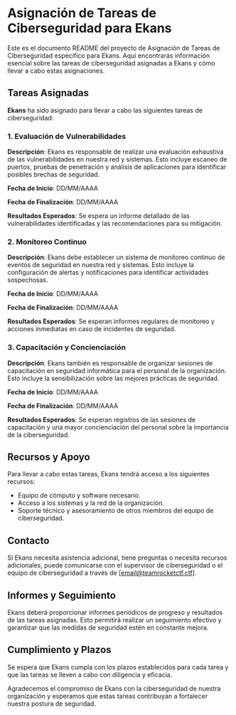 # Asignación de Tareas de Ciberseguridad para Ekans

Este es el documento README del proyecto de Asignación de Tareas de Ciberseguridad específico para Ekans. Aquí encontrarás información esencial sobre las tareas de ciberseguridad asignadas a Ekans y cómo llevar a cabo estas asignaciones.

## Tareas Asignadas

**Ekans** ha sido asignado para llevar a cabo las siguientes tareas de ciberseguridad:

### 1. Evaluación de Vulnerabilidades

**Descripción**: Ekans es responsable de realizar una evaluación exhaustiva de las vulnerabilidades en nuestra red y sistemas. Esto incluye escaneo de puertos, pruebas de penetración y análisis de aplicaciones para identificar posibles brechas de seguridad.

**Fecha de Inicio**: DD/MM/AAAA

**Fecha de Finalización**: DD/MM/AAAA

**Resultados Esperados**: Se espera un informe detallado de las vulnerabilidades identificadas y las recomendaciones para su mitigación.

### 2. Monitoreo Continuo

**Descripción**: Ekans debe establecer un sistema de monitoreo continuo de eventos de seguridad en nuestra red y sistemas. Esto incluye la configuración de alertas y notificaciones para identificar actividades sospechosas.

**Fecha de Inicio**: DD/MM/AAAA

**Fecha de Finalización**: DD/MM/AAAA

**Resultados Esperados**: Se esperan informes regulares de monitoreo y acciones inmediatas en caso de incidentes de seguridad.

### 3. Capacitación y Concienciación

**Descripción**: Ekans también es responsable de organizar sesiones de capacitación en seguridad informática para el personal de la organización. Esto incluye la sensibilización sobre las mejores prácticas de seguridad.

**Fecha de Inicio**: DD/MM/AAAA

**Fecha de Finalización**: DD/MM/AAAA

**Resultados Esperados**: Se esperan registros de las sesiones de capacitación y una mayor concienciación del personal sobre la importancia de la ciberseguridad.

## Recursos y Apoyo

Para llevar a cabo estas tareas, Ekans tendrá acceso a los siguientes recursos:

- Equipo de cómputo y software necesario.
- Acceso a los sistemas y la red de la organización.
- Soporte técnico y asesoramiento de otros miembros del equipo de ciberseguridad.

## Contacto

Si Ekans necesita asistencia adicional, tiene preguntas o necesita recursos adicionales, puede comunicarse con el supervisor de ciberseguridad o el equipo de ciberseguridad a través de [email@teamrocketctf.ctf].

## Informes y Seguimiento

Ekans deberá proporcionar informes periódicos de progreso y resultados de las tareas asignadas. Esto permitirá realizar un seguimiento efectivo y garantizar que las medidas de seguridad estén en constante mejora.

## Cumplimiento y Plazos

Se espera que Ekans cumpla con los plazos establecidos para cada tarea y que las tareas se lleven a cabo con diligencia y eficacia.

Agradecemos el compromiso de Ekans con la ciberseguridad de nuestra organización y esperamos que estas tareas contribuyan a fortalecer nuestra postura de seguridad.

